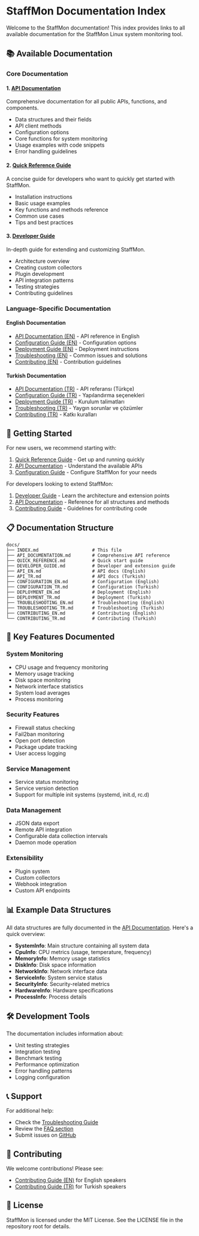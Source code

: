 # StaffMon Documentation Index

Welcome to the StaffMon documentation! This index provides links to all available documentation for the StaffMon Linux system monitoring tool.

## 📚 Available Documentation

### Core Documentation

#### 1. [API Documentation](./API_DOCUMENTATION.md)
Comprehensive documentation for all public APIs, functions, and components.
- Data structures and their fields
- API client methods
- Configuration options
- Core functions for system monitoring
- Usage examples with code snippets
- Error handling guidelines

#### 2. [Quick Reference Guide](./QUICK_REFERENCE.md)
A concise guide for developers who want to quickly get started with StaffMon.
- Installation instructions
- Basic usage examples
- Key functions and methods reference
- Common use cases
- Tips and best practices

#### 3. [Developer Guide](./DEVELOPER_GUIDE.md)
In-depth guide for extending and customizing StaffMon.
- Architecture overview
- Creating custom collectors
- Plugin development
- API integration patterns
- Testing strategies
- Contributing guidelines

### Language-Specific Documentation

#### English Documentation
- [API Documentation (EN)](./API_EN.md) - API reference in English
- [Configuration Guide (EN)](./CONFIGURATION_EN.md) - Configuration options
- [Deployment Guide (EN)](./DEPLOYMENT_EN.md) - Deployment instructions
- [Troubleshooting (EN)](./TROUBLESHOOTING_EN.md) - Common issues and solutions
- [Contributing (EN)](./CONTRIBUTING_EN.md) - Contribution guidelines

#### Turkish Documentation
- [API Documentation (TR)](./API_TR.md) - API referansı (Türkçe)
- [Configuration Guide (TR)](./CONFIGURATION_TR.md) - Yapılandırma seçenekleri
- [Deployment Guide (TR)](./DEPLOYMENT_TR.md) - Kurulum talimatları
- [Troubleshooting (TR)](./TROUBLESHOOTING_TR.md) - Yaygın sorunlar ve çözümler
- [Contributing (TR)](./CONTRIBUTING_TR.md) - Katkı kuralları

## 🚀 Getting Started

For new users, we recommend starting with:
1. [Quick Reference Guide](./QUICK_REFERENCE.md) - Get up and running quickly
2. [API Documentation](./API_DOCUMENTATION.md) - Understand the available APIs
3. [Configuration Guide](./CONFIGURATION_EN.md) - Configure StaffMon for your needs

For developers looking to extend StaffMon:
1. [Developer Guide](./DEVELOPER_GUIDE.md) - Learn the architecture and extension points
2. [API Documentation](./API_DOCUMENTATION.md) - Reference for all structures and methods
3. [Contributing Guide](./CONTRIBUTING_EN.md) - Guidelines for contributing code

## 📋 Documentation Structure

```
docs/
├── INDEX.md                    # This file
├── API_DOCUMENTATION.md        # Comprehensive API reference
├── QUICK_REFERENCE.md          # Quick start guide
├── DEVELOPER_GUIDE.md          # Developer and extension guide
├── API_EN.md                   # API docs (English)
├── API_TR.md                   # API docs (Turkish)
├── CONFIGURATION_EN.md         # Configuration (English)
├── CONFIGURATION_TR.md         # Configuration (Turkish)
├── DEPLOYMENT_EN.md            # Deployment (English)
├── DEPLOYMENT_TR.md            # Deployment (Turkish)
├── TROUBLESHOOTING_EN.md       # Troubleshooting (English)
├── TROUBLESHOOTING_TR.md       # Troubleshooting (Turkish)
├── CONTRIBUTING_EN.md          # Contributing (English)
└── CONTRIBUTING_TR.md          # Contributing (Turkish)
```

## 🔑 Key Features Documented

### System Monitoring
- CPU usage and frequency monitoring
- Memory usage tracking
- Disk space monitoring
- Network interface statistics
- System load averages
- Process monitoring

### Security Features
- Firewall status checking
- Fail2ban monitoring
- Open port detection
- Package update tracking
- User access logging

### Service Management
- Service status monitoring
- Service version detection
- Support for multiple init systems (systemd, init.d, rc.d)

### Data Management
- JSON data export
- Remote API integration
- Configurable data collection intervals
- Daemon mode operation

### Extensibility
- Plugin system
- Custom collectors
- Webhook integration
- Custom API endpoints

## 📊 Example Data Structures

All data structures are fully documented in the [API Documentation](./API_DOCUMENTATION.md). Here's a quick overview:

- **SystemInfo**: Main structure containing all system data
- **CpuInfo**: CPU metrics (usage, temperature, frequency)
- **MemoryInfo**: Memory usage statistics
- **DiskInfo**: Disk space information
- **NetworkInfo**: Network interface data
- **ServiceInfo**: System service status
- **SecurityInfo**: Security-related metrics
- **HardwareInfo**: Hardware specifications
- **ProcessInfo**: Process details

## 🛠️ Development Tools

The documentation includes information about:
- Unit testing strategies
- Integration testing
- Benchmark testing
- Performance optimization
- Error handling patterns
- Logging configuration

## 📞 Support

For additional help:
- Check the [Troubleshooting Guide](./TROUBLESHOOTING_EN.md)
- Review the [FAQ section](./TROUBLESHOOTING_EN.md#faq)
- Submit issues on [GitHub](https://github.com/forniya/StaffLinuxMonitor)

## 🤝 Contributing

We welcome contributions! Please see:
- [Contributing Guide (EN)](./CONTRIBUTING_EN.md) for English speakers
- [Contributing Guide (TR)](./CONTRIBUTING_TR.md) for Turkish speakers

## 📄 License

StaffMon is licensed under the MIT License. See the LICENSE file in the repository root for details.